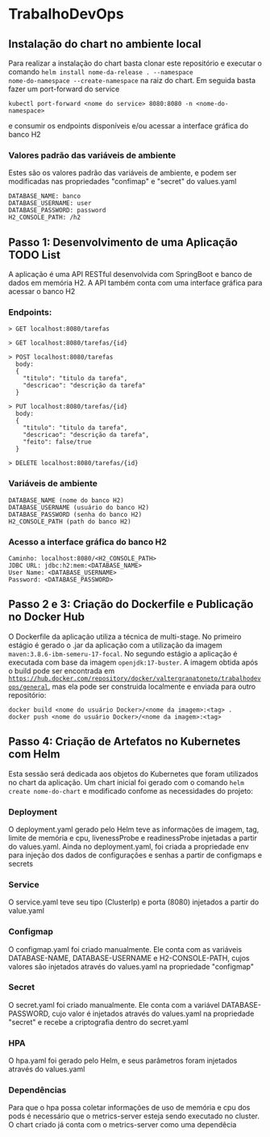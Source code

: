 # TrabalhoDevOps

## Instalação do chart no ambiente local
Para realizar a instalação do chart basta clonar este repositório e executar o comando <code>helm install nome-da-release . --namespace nome-do-namespace --create-namespace</code> na raiz do chart. Em seguida basta fazer um port-forward do service

```
kubectl port-forward <nome do service> 8080:8080 -n <nome-do-namespace>
```
e consumir os endpoints disponíveis e/ou acessar a interface gráfica do banco H2

### Valores padrão das variáveis de ambiente 
Estes são os valores padrão das variáveis de ambiente, e podem ser modificadas nas propriedades "confimap" e "secret" do values.yaml
```
DATABASE_NAME: banco
DATABASE_USERNAME: user
DATABASE_PASSWORD: password
H2_CONSOLE_PATH: /h2
```

## Passo 1: Desenvolvimento de uma Aplicação TODO List
A aplicação é uma API RESTful desenvolvida com SpringBoot e banco de dados em memória H2. A API também conta com uma interface gráfica para acessar o banco H2

### Endpoints:
```
> GET localhost:8080/tarefas

> GET localhost:8080/tarefas/{id}  

> POST localhost:8080/tarefas
  body:
  {
    "titulo": "titulo da tarefa",
    "descricao": "descrição da tarefa"
  }
  
> PUT localhost:8080/tarefas/{id}  
  body:
  {
    "titulo": "titulo da tarefa",
    "descricao": "descrição da tarefa",
    "feito": false/true
  }

> DELETE localhost:8080/tarefas/{id}
```

### Variáveis de ambiente
```
DATABASE_NAME (nome do banco H2)
DATABASE_USERNAME (usuário do banco H2)
DATABASE_PASSWORD (senha do banco H2)
H2_CONSOLE_PATH (path do banco H2)
```

### Acesso a interface gráfica do banco H2
```
Caminho: localhost:8080/<H2_CONSOLE_PATH>
JDBC URL: jdbc:h2:mem:<DATABASE_NAME>
User Name: <DATABASE_USERNAME>
Password: <DATABASE_PASSWORD>
```

## Passo 2 e 3: Criação do Dockerfile e Publicação no Docker Hub
O Dockerfile da aplicação utiliza a técnica de multi-stage. No primeiro estágio é gerado o .jar da aplicação com a utilização da imagem <code>maven:3.8.6-ibm-semeru-17-focal</code>. No segundo estágio a aplicação é executada com base da imagem <code>openjdk:17-buster</code>. A imagem obtida após o build pode ser encontrada em <code>https://hub.docker.com/repository/docker/valtergranatoneto/trabalhodevops/general</code>, mas ela pode ser construida localmente e enviada para outro repositório:
```
docker build <nome do usuário Docker>/<nome da imagem>:<tag> .
docker push <nome do usuário Docker>/<nome da imagem>:<tag>
```

## Passo 4: Criação de Artefatos no Kubernetes com Helm

Esta sessão será dedicada aos objetos do Kubernetes que foram utilizados no chart da aplicação. Um chart inicial foi gerado com o comando <code>helm create nome-do-chart</code> e modificado confome as necessidades do projeto:

### Deployment
O deployment.yaml gerado pelo Helm teve as informações de imagem, tag, limite de memória e cpu, livenessProbe e readinessProbe injetadas a partir do values.yaml. Ainda no deployment.yaml, foi criada a propriedade env para injeção dos dados de configurações e senhas a partir de configmaps e secrets

### Service
O service.yaml teve seu tipo (ClusterIp) e porta (8080) injetados a partir do value.yaml

### Configmap
O configmap.yaml foi criado manualmente. Ele conta com as variáveis DATABASE-NAME, DATABASE-USERNAME e H2-CONSOLE-PATH, cujos valores são injetados através do values.yaml na propriedade "configmap"

### Secret
O secret.yaml foi criado manualmente. Ele conta com a variável DATABASE-PASSWORD, cujo valor é injetados através do values.yaml na propriedade "secret" e recebe a criptografia dentro do secret.yaml

### HPA
O hpa.yaml foi gerado pelo Helm, e seus parâmetros foram injetados através do values.yaml

### Dependências
Para que o hpa possa coletar informações de uso de memória e cpu dos pods é necessário que o metrics-server esteja sendo executado no cluster. O chart criado já conta com o metrics-server como uma dependêcia
